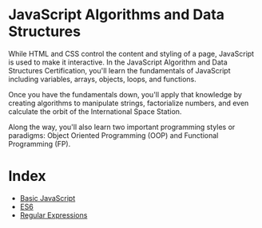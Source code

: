 # **JavaScript Algorithms and Data Structures**

While HTML and CSS control the content and styling of a page, JavaScript is used to make it interactive. In the JavaScript Algorithm and Data Structures Certification, you'll learn the fundamentals of JavaScript including variables, arrays, objects, loops, and functions.

Once you have the fundamentals down, you'll apply that knowledge by creating algorithms to manipulate strings, factorialize numbers, and even calculate the orbit of the International Space Station.

Along the way, you'll also learn two important programming styles or paradigms: Object Oriented Programming (OOP) and Functional Programming (FP).

# **Index**

- [Basic JavaScript](https://github.com/n4ndp/JavaScript/tree/main/Basic%20JavaScript)
- [ES6]()
- [Regular Expressions]()